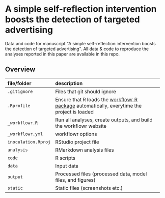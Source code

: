 # A simple self-reflection intervention boosts the detection of targeted advertising

Data and code for manuscript "A simple self-reflection intervention boosts the detection of targeted advertising".
All data & code to reproduce the analyses reported in this paper are available in this repo.


## Overview

| file/folder | description |
|:--|:--|
| `.gitignore` | Files that git should ignore |
| `.Rprofile` | Ensure that R loads the [workflowr R package](https://github.com/jdblischak/workflowr) automatically, everytime the project is loaded |
| `_workflowr.R` | Run all analyses, create outputs, and build the workflowr website |
| `_workflowr.yml` | workflowr options |
| `inoculation.Rproj` | RStudio project file |
| `analysis` | RMarkdown analysis files |
| `code` | R scripts |
| `data` | Input data |
| `output` | Processed files (processed data, model files, and figures) |
| `static` | Static files (screenshots etc.) |
